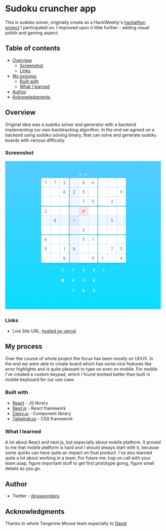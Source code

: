 # Sudoku cruncher app

This is sudoku solver, originally create as a HackWeekly's [hackathon project](https://github.com/Hack-Weekly/tangerine-moose-sudoku) I participated on. I improved upon it little further - adding visual polish and gaming aspect.

## Table of contents

- [Overview](#overview)
  - [Screenshot](#screenshot)
  - [Links](#links)
- [My process](#my-process)
  - [Built with](#built-with)
  - [What I learned](#what-i-learned)
- [Author](#author)
- [Acknowledgments](#acknowledgments)

## Overview

Original idea was a sudoku solver and generator with a backend implementing our own backtracking algorithm. In the end we agreed on a backend using sudoku solving binary, that can solve and generate sudoku boards with various difficulty.

### Screenshot

![](./screenshot.png)

### Links

- Live Site URL: [hosted on vercel](https://tangerine-moose-sudoku.vercel.app/)

## My process

Over the course of whole project the focus has been mostly on UI/UX. In the end we were able to create board which has some nice features like error highlights and is quite pleasant to type on even on mobile. For mobile I've created a custom keypad, which I found worked better than built in mobile keyboard for our use case.

### Built with

- [React](https://reactjs.org/) - JS library
- [Next.js](https://nextjs.org/) - React framework
- [Daisy.ui](https://daisyui.com/) - Component library
- [Tailwindcss](https://tailwindcss.com/) - CSS framework

### What I learned

A lot about React and next.js, but especially about mobile platform. It proved to me that mobile platform is hard and I should always start with it, because some quirks can have quite an impact on final product. I've also learned quite a lot about working in a team. For future me: hop on call with your team asap, figure important stuff to get first prototype going, figure small details as you go.

## Author

- Twitter - [@raswonders](https://www.twitter.com/raswonders)

## Acknowledgments

Thanks to whole Tangerine Moose team especially to [David](https://github.com/bushidavid)
